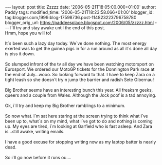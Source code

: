 \-\-- layout: post title: Zzzzz date: \'2006-05-21T18:05:00.000+01:00\'
author: Paddy tags: modified\_time: \'2006-05-21T18:23:58.066+01:00\'
blogger\_id: tag:blogger.com,1999:blog-17598736.post-114823223796758780
blogger\_orig\_url: https://paddeesplace.blogspot.com/2006/05/zzzzz.html
\-\-- I\`ll try and stay awake until the end of this post.\
Hmm, hope you will to!\
\
It\`s been such a lazy day today. We\`ve done nothing. The most energy
exerted was to get the guinea pigs in for a run around as all it\`s done
all day is piss it down.\
\
So slumped infront of the tv all day we have been watching motorsport on
Eurosport. We ordered our MotoGP tickets for the Donnington Park race at
the end of July\...wooo. So looking forward to that. I have to keep Zara
on a tight leash so she doesn\`t try n jump the barrier and radish Sete
Gibernau!\
\
Big Brother seems have an interesting bunch this year. All freaksm
geeks, queers and a couple from Wales. Although the Jock poof is a tad
annoying.\
\
Ok, i\`ll try and keep my Big Brother ramblings to a minimum.\
\
So now what. I\`m sat here staring at the screen trying to think what
i\`ve been up to, what\`s on my mind, what I\`ve got to do and nothing
is coming up. My eyes are tired, i\`m looking at Garfield who is fast
asleep. And Zara is\...still awake, writing emails.\
\
I have a good excuse for stopping writing now as my laptop batter is
nearly dead.\
\
So i\`ll go now before it runs ou\....
